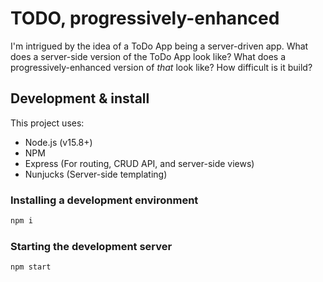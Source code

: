 # TODO, progressively-enhanced

I'm intrigued by the idea of a ToDo App being a server-driven app. What does a server-side version of the ToDo App look like? What does a progressively-enhanced version of _that_ look like? How difficult is it build?

## Development & install

This project uses:

- Node.js (v15.8+)
- NPM
- Express (For routing, CRUD API, and server-side views)
- Nunjucks (Server-side templating)

### Installing a development environment

```bash
npm i
```

### Starting the development server

```bash
npm start
```
